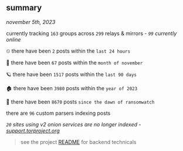 
## summary
_november 5th, 2023_

currently tracking `163` groups across `299` relays & mirrors - _`99` currently online_

⏲ there have been `2` posts within the `last 24 hours`

🦈 there have been `67` posts within the `month of november`

🪐 there have been `1517` posts within the `last 90 days`

🏚 there have been `3980` posts within the `year of 2023`

🦕 there have been `8670` posts `since the dawn of ransomwatch`

there are `96` custom parsers indexing posts

_`20` sites using v2 onion services are no longer indexed - [support.torproject.org](https://support.torproject.org/onionservices/v2-deprecation/)_

> see the project [README](https://github.com/joshhighet/ransomwatch#ransomwatch--) for backend technicals
